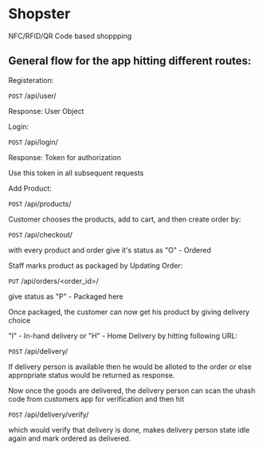 # Shopster
NFC/RFID/QR Code based shoppping

## General flow for the app hitting different routes:


Registeration:

`POST` /api/user/

Response: User Object

Login: 

`POST` /api/login/

Response: Token for authorization

Use this token in all subsequent requests

Add Product: 

`POST` /api/products/


Customer chooses the products, add to cart, and then create order by:

`POST` /api/checkout/

with every product and order give it's status as "O" - Ordered


Staff marks product as packaged by Updating Order:

`PUT` /api/orders/<order_id>/

give status as "P" - Packaged here

Once packaged, the customer can now get his product by giving delivery choice

"I" - In-hand delivery or "H" - Home Delivery by hitting following URL:

`POST` /api/delivery/

If delivery person is available then he would be alloted to the order or else appropriate status would be returned as response.

Now once the goods are delivered, the delivery person can scan the uhash code from customers app for verification and then hit

`POST` /api/delivery/verify/

which would verify that delivery is done, makes delivery person state idle again and mark ordered as delivered.
